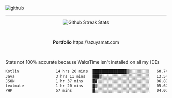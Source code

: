![github](https://media.discordapp.net/attachments/881363147364118528/1142610121697021952/background.png?width=1000&height=300)<br>
___
<p align="center">
  <img alt="Github Streak Stats" src="https://streak-stats.demolab.com?user=Azuyamat&theme=transparent&hide_border=true"/>
</p><br>
<p align="center">
      <strong>Portfolio</strong> https://azuyamat.com
</p><br>

Stats not 100% accurate because WakaTime isn't installed on all my IDEs
<!--START_SECTION:waka-->

```txt
Kotlin                14 hrs 20 mins  ███████████████▒░░░░░░░░░   60.74 %
Java                  3 hrs 11 mins   ███▒░░░░░░░░░░░░░░░░░░░░░   13.54 %
JSON                  1 hr 37 mins    █▓░░░░░░░░░░░░░░░░░░░░░░░   06.87 %
textmate              1 hr 20 mins    █▒░░░░░░░░░░░░░░░░░░░░░░░   05.67 %
PHP                   57 mins         █░░░░░░░░░░░░░░░░░░░░░░░░   04.07 %
```

<!--END_SECTION:waka-->
